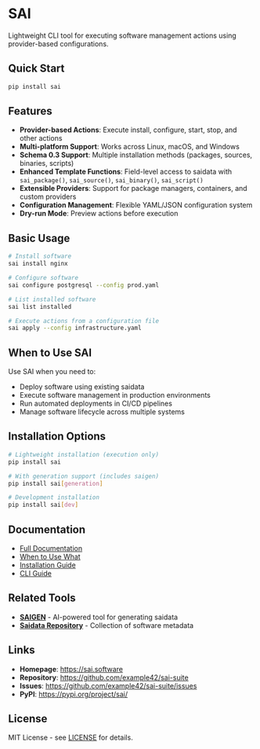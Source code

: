 # SAI

Lightweight CLI tool for executing software management actions using provider-based configurations.

## Quick Start

```bash
pip install sai
```

## Features

- **Provider-based Actions**: Execute install, configure, start, stop, and other actions
- **Multi-platform Support**: Works across Linux, macOS, and Windows
- **Schema 0.3 Support**: Multiple installation methods (packages, sources, binaries, scripts)
- **Enhanced Template Functions**: Field-level access to saidata with `sai_package()`, `sai_source()`, `sai_binary()`, `sai_script()`
- **Extensible Providers**: Support for package managers, containers, and custom providers
- **Configuration Management**: Flexible YAML/JSON configuration system
- **Dry-run Mode**: Preview actions before execution

## Basic Usage

```bash
# Install software
sai install nginx

# Configure software
sai configure postgresql --config prod.yaml

# List installed software
sai list installed

# Execute actions from a configuration file
sai apply --config infrastructure.yaml
```

## When to Use SAI

Use SAI when you need to:
- Deploy software using existing saidata
- Execute software management in production environments
- Run automated deployments in CI/CD pipelines
- Manage software lifecycle across multiple systems

## Installation Options

```bash
# Lightweight installation (execution only)
pip install sai

# With generation support (includes saigen)
pip install sai[generation]

# Development installation
pip install sai[dev]
```

## Documentation

- [Full Documentation](https://sai.software/docs)
- [When to Use What](https://github.com/example42/sai-suite/blob/main/docs/when-to-use-what.md)
- [Installation Guide](https://github.com/example42/sai-suite/blob/main/docs/installation.md)
- [CLI Guide](https://sai.software/docs/sai-cli-guide)

## Related Tools

- **[SAIGEN](https://pypi.org/project/saigen/)** - AI-powered tool for generating saidata
- **[Saidata Repository](https://github.com/example42/saidata)** - Collection of software metadata

## Links

- **Homepage**: https://sai.software
- **Repository**: https://github.com/example42/sai-suite
- **Issues**: https://github.com/example42/sai-suite/issues
- **PyPI**: https://pypi.org/project/sai/

## License

MIT License - see [LICENSE](https://github.com/example42/sai-suite/blob/main/LICENSE) for details.
